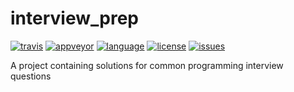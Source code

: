 # interview_prep

[![travis][badge.travis]][travis]
[![appveyor][badge.appveyor]][appveyor]
[![language][badge.language]][language]
[![license][badge.license]][license]
[![issues][badge.issues]][issues]

[badge.travis]: https://img.shields.io/travis/twon/interview_prep/master.svg?logo=travis
[badge.appveyor]: https://img.shields.io/appveyor/ci/twon/interview_prep/master.svg?logo=appveyor
[badge.language]: https://img.shields.io/badge/language-C%2B%2B20-yellow.svg
[badge.license]: https://img.shields.io/badge/license-MIT-blue.svg
[badge.issues]: https://img.shields.io/github/issues/twon/interview_prep.svg

[travis]: https://travis-ci.org/twon/interview_prep
[appveyor]: https://ci.appveyor.com/project/twon/interview_prep
[language]: https://en.wikipedia.org/wiki/C%2B%2B20
[license]: https://en.wikipedia.org/wiki/MIT_License
[issues]: http://github.com/twon/interview_prep/issues

A project containing solutions for common programming interview questions

